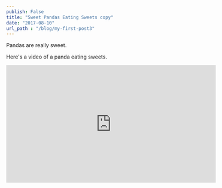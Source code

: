 ```yaml
---
publish: False
title: "Sweet Pandas Eating Sweets copy"
date: "2017-08-10"
url_path : "/blog/my-first-post3"
---
```


Pandas are really sweet.

Here's a video of a panda eating sweets.

<iframe width="560" height="315" src="https://www.youtube.com/embed/4n0xNbfJLR8" frameborder="0" allowfullscreen></iframe>